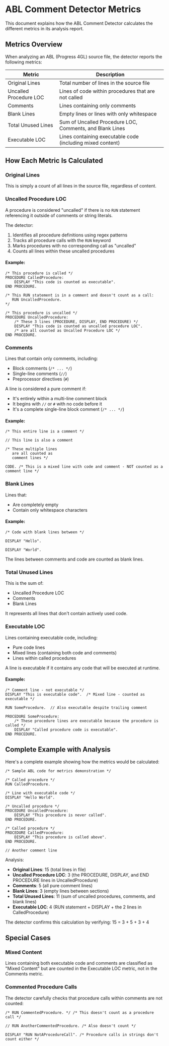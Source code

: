 # ABL Comment Detector Metrics

This document explains how the ABL Comment Detector calculates the different metrics in its analysis report.

## Metrics Overview

When analyzing an ABL (Progress 4GL) source file, the detector reports the following metrics:

| Metric | Description |
|--------|-------------|
| Original Lines | Total number of lines in the source file |
| Uncalled Procedure LOC | Lines of code within procedures that are not called |
| Comments | Lines containing only comments |
| Blank Lines | Empty lines or lines with only whitespace |
| Total Unused Lines | Sum of Uncalled Procedure LOC, Comments, and Blank Lines |
| Executable LOC | Lines containing executable code (including mixed content) |

## How Each Metric Is Calculated

### Original Lines

This is simply a count of all lines in the source file, regardless of content.

### Uncalled Procedure LOC

A procedure is considered "uncalled" if there is no `RUN` statement referencing it outside of comments or string literals. 

The detector:
1. Identifies all procedure definitions using regex patterns
2. Tracks all procedure calls with the `RUN` keyword
3. Marks procedures with no corresponding call as "uncalled"
4. Counts all lines within these uncalled procedures

#### Example:

```abl
/* This procedure is called */
PROCEDURE CalledProcedure:
    DISPLAY "This code is counted as executable".
END PROCEDURE.

/* This RUN statement is in a comment and doesn't count as a call:
   RUN UncalledProcedure.
*/

/* This procedure is uncalled */
PROCEDURE UncalledProcedure:
    /* These 3 lines (PROCEDURE, DISPLAY, END PROCEDURE) */
    DISPLAY "This code is counted as uncalled procedure LOC".
    /* are all counted as Uncalled Procedure LOC */
END PROCEDURE.
```

### Comments

Lines that contain only comments, including:
- Block comments (`/* ... */`)
- Single-line comments (`//`)
- Preprocessor directives (`#`)

A line is considered a pure comment if:
- It's entirely within a multi-line comment block
- It begins with `//` or `#` with no code before it
- It's a complete single-line block comment (`/* ... */`)

#### Example:

```abl
/* This entire line is a comment */

// This line is also a comment

/* These multiple lines
   are all counted as
   comment lines */

CODE. /* This is a mixed line with code and comment - NOT counted as a comment line */
```

### Blank Lines

Lines that:
- Are completely empty
- Contain only whitespace characters

#### Example:

```abl
/* Code with blank lines between */

DISPLAY "Hello".

DISPLAY "World".
```

The lines between comments and code are counted as blank lines.

### Total Unused Lines

This is the sum of:
- Uncalled Procedure LOC
- Comments
- Blank Lines

It represents all lines that don't contain actively used code.

### Executable LOC

Lines containing executable code, including:
- Pure code lines
- Mixed lines (containing both code and comments)
- Lines within called procedures

A line is executable if it contains any code that will be executed at runtime.

#### Example:

```abl
/* Comment line - not executable */
DISPLAY "This is executable code".  /* Mixed line - counted as executable */

RUN SomeProcedure.  // Also executable despite trailing comment

PROCEDURE SomeProcedure:
    /* These procedure lines are executable because the procedure is called */
    DISPLAY "Called procedure code is executable".
END PROCEDURE.
```

## Complete Example with Analysis

Here's a complete example showing how the metrics would be calculated:

```abl
/* Sample ABL code for metrics demonstration */

/* Called procedure */
RUN CalledProcedure.

/* Line with executable code */
DISPLAY "Hello World".

/* Uncalled procedure */
PROCEDURE UncalledProcedure:
    DISPLAY "This procedure is never called".
END PROCEDURE.

/* Called procedure */
PROCEDURE CalledProcedure:
    DISPLAY "This procedure is called above".
END PROCEDURE.

// Another comment line
```

Analysis:
- **Original Lines**: 15 (total lines in file)
- **Uncalled Procedure LOC**: 3 (the PROCEDURE, DISPLAY, and END PROCEDURE lines in UncalledProcedure)
- **Comments**: 5 (all pure comment lines)
- **Blank Lines**: 3 (empty lines between sections)
- **Total Unused Lines**: 11 (sum of uncalled procedures, comments, and blank lines)
- **Executable LOC**: 4 (RUN statement + DISPLAY + the 2 lines in CalledProcedure)

The detector confirms this calculation by verifying: 15 = 3 + 5 + 3 + 4

## Special Cases

### Mixed Content

Lines containing both executable code and comments are classified as "Mixed Content" but are counted in the Executable LOC metric, not in the Comments metric.

### Commented Procedure Calls

The detector carefully checks that procedure calls within comments are not counted:

```abl
/* RUN CommentedProcedure. */ /* This doesn't count as a procedure call */

// RUN AnotherCommentedProcedure. /* Also doesn't count */

DISPLAY "RUN NotAProcedureCall". /* Procedure calls in strings don't count either */
``` 